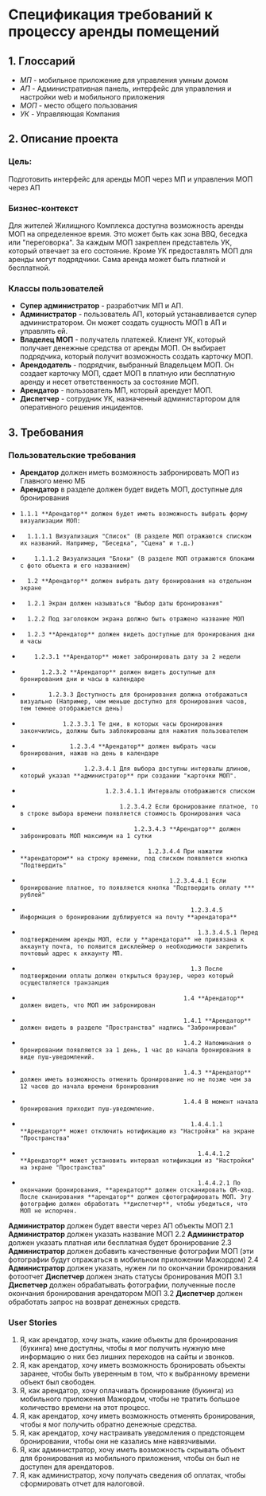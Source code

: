 # Спецификация требований к процессу аренды помещений

## 1. Глоссарий 

* _МП_ - мобильное приложение для управления умным домом
* _АП_ - Административная панель, интерфейс для управления и настройки web и мобильного приложения
* _МОП_ - место общего пользования
* _УК_ - Управляющая Компания

## 2. Описание проекта 

### Цель: 
Подготовить интерфейс для аренды МОП через МП и управления МОП через АП

### Бизнес-контекст 
Для жителей Жилищного Комплекса доступна возможность аренды МОП на определенное время. Это может быть как зона BBQ, беседка или "переговорка". За каждым МОП закреплен представтель УК, который отвечает за его состояние. Кроме УК предоставлять МОП для аренды могут подрядчики. Сама аренда может быть платной и бесплатной. 

### Классы пользователей 
* **Супер администратор** - разработчик МП и АП.
* **Администратор** - пользователь АП, который устанавливается супер администратором. Он может создать сущность МОП в АП и управлять ей. 
* **Владелец МОП** - получатель платежей. Клиент УК, который получает денежные средства от аренды МОП. Он выбирает подрядчика, который получит возможность создать карточку МОП.
* **Арендодатель** - подрядчик, выбранный Владельцем МОП. Он создает карточку МОП, сдает МОП в платную или бесплатную аренду и несет ответственность за состояние МОП.
* **Арендатор** - пользователь МП, который арендует МОП.
* **Диспетчер** - сотрудник УК, назначенный администартором для оперативного решения инцидентов. 

## 3. Требования

### Пользовательские требования

* **Арендатор** должен иметь возможность забронировать МОП из Главного меню МБ
* **Арендатор** в разделе должен будет видеть МОП, доступные для бронирования
*     1.1.1 **Арендатор** должен будет иметь возможность выбрать форму визуализации МОП:
*       1.1.1.1 Визуализация "Список" (В разделе МОП отражаются списком их названий. Например, "Беседка", "Сцена" и т.д.)
*         1.1.1.2 Визуализация "Блоки" (В разделе МОП отражаются блоками с фото объекта и его названием)
*       1.2 **Арендатор** должен выбрать дату бронирования на отдельном экране
*       1.2.1 Экран должен называться "Выбор даты бронирования"
*       1.2.2 Под заголовком экрана должно быть отражено название МОП
*       1.2.3 **Арендатор** должен видеть доступные для бронирования дни и часы
*         1.2.3.1 **Арендатор** может забронировать дату за 2 недели
*           1.2.3.2 **Арендатор** должен видеть доступные для бронирования дни и часы в календаре
*             1.2.3.3 Доступность для бронирования должна отображаться визуально (Например, чем меньше доступно для бронирования часов, тем темнее отображается день)
*                 1.2.3.3.1 Те дни, в которых часы бронирования закончились, должны быть заблокированы для нажатия пользователем
*                   1.2.3.4 **Арендатор** должен выбрать часы бронирования, нажав на день в календаре
*                       1.2.3.4.1 Для выбора доступны интервалы длиною, который указал **администратор** при создании "карточки МОП".
*                             1.2.3.4.1.1 Интервалы отображаются списком
*                                 1.2.3.4.2 Если бронирование платное, то в строке выбора времени появляется стоимость бронирования часа
*                                     1.2.3.4.3 **Арендатор** должен забронировать МОП максимум на 1 сутки
*                                         1.2.3.4.4 При нажатии **арендатором** на строку времени, под списком появляется кнопка "Подтвердить"
*                                               1.2.3.4.4.1 Если бронирование платное, то появляется кнопка "Подтвердить оплату *** рублей"
*                                                     1.2.3.4.5 Информация о бронировании дублируется на почту **арендатора**
*                                                       1.3.3.4.5.1 Перед подтверждением аренды МОП, если у **арендатора** не привязана к аккаунту почта, то появится дисклеймер о необходимости закрепить почтовый адрес к аккаунту МП.
*                                                     1.3 После подтверждении оплаты должен открыться браузер, через который осуществляется транзакция
*                                                   1.4 **Арендатор** должен видеть, что МОП им забронирован
*                                                   1.4.1 **Арендатор** должен видеть в разделе "Пространства" надпись "Забронирован"
*                                                   1.4.2 Напоминания о бронировании появляются за 1 день, 1 час до начала бронирования в виде пуш-уведомлений.
*                                                   1.4.3 **Арендатор** должен иметь возможность отменить бронирование но не позже чем за 12 часов до начала времени бронирования
*                                                   1.4.4 В момент начала бронирования приходит пуш-уведомление.
*                                                     1.4.4.1.1 **Арендатор** может отключить нотификацию из "Настройки" на экране "Пространства"
*                                                       1.4.4.1.2 **Арендатор** может установить интервал нотификации из "Настройки" на экране "Пространства"
*                                                       1.4.4.2.1 По окончании бронирования, **арендатор** должен отсканировать QR-код. После сканирования **арендатор** должен сфотографировать МОП. Эту фотографию должен обработать **диспетчер**, чтобы убедиться, что МОП не испорчен.
    
**Администратор** должен будет ввести через АП объекты МОП
2.1 **Администратор** должен указать название МОП
2.2 **Администратор** должен указать платная или бесплатная будет бронирование
2.3 **Администратор** должен добавить качественные фотографии МОП (эти фотографии будут отражаться в мобильном приложении Мажордом)
2.4 **Администратор** должен указать, нужен ли по окончании бронирования фотоотчет
**Диспетчер** должен знать статусы бронирования МОП
3.1 **Диспетчер** должен обрабатывать фотографии, полученные после окончания бронирования арендатором МОП
3.2 **Диспетчер** должен обработать запрос на возврат денежных средств.

### User Stories

1. Я, как арендатор, хочу знать, какие объекты для бронирования (букинга) мне доступны, чтобы я мог получить нужную мне информацию о них без лишних переходов на сайты и звонков. 
2. Я, как арендатор, хочу иметь возможность бронировать объекты заранее, чтобы быть уверенным в том, что к выбранному времени объект был свободен.
3. Я, как арендатор, хочу оплачивать бронирование (букинга) из мобильного приложения Мажордом, чтобы не тратить большое количество времени на этот процесс.
4. Я, как арендатор, хочу иметь возможность отменять бронирования, чтобы я мог получить обратно денежные средства.
5. Я, как арендатор, хочу настраивать уведомления о предстоящем бронировании, чтобы они не казались мне навязчивыми.
6. Я, как администратор, хочу иметь возможность скрывать объект для бронирования из мобильного приложения, чтобы он был не доступен для арендаторов.
7. Я, как администратор, хочу получать сведения об оплатах, чтобы сформировать отчет для налоговой.





